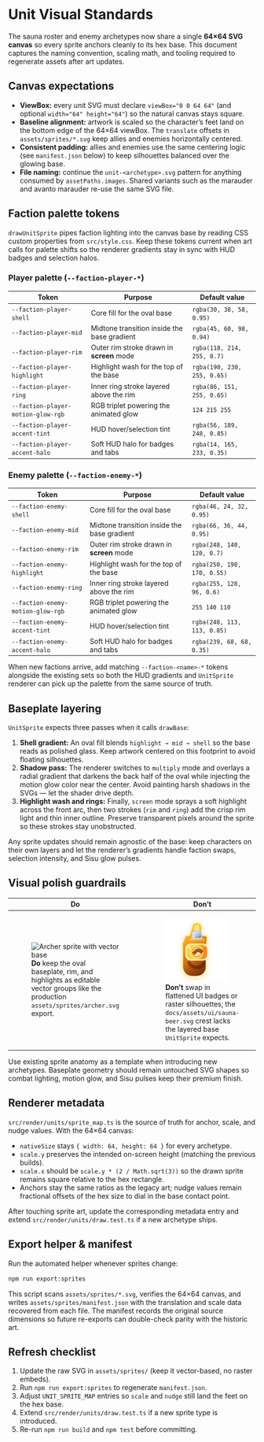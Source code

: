# Unit Visual Standards

The sauna roster and enemy archetypes now share a single **64×64 SVG canvas**
so every sprite anchors cleanly to its hex base. This document captures the
naming convention, scaling math, and tooling required to regenerate assets after
art updates.

## Canvas expectations

- **ViewBox:** every unit SVG must declare `viewBox="0 0 64 64"` (and optional
  `width="64" height="64"`) so the natural canvas stays square.
- **Baseline alignment:** artwork is scaled so the character’s feet land on the
  bottom edge of the 64×64 viewBox. The `translate` offsets in
  `assets/sprites/*.svg` keep allies and enemies horizontally centered.
- **Consistent padding:** allies and enemies use the same centering logic (see
  `manifest.json` below) to keep silhouettes balanced over the glowing base.
- **File naming:** continue the `unit-<archetype>.svg` pattern for anything
  consumed by `assetPaths.images`. Shared variants such as the marauder and
  avanto marauder re-use the same SVG file.

## Faction palette tokens

`drawUnitSprite` pipes faction lighting into the canvas base by reading CSS
custom properties from `src/style.css`. Keep these tokens current when art calls
for palette shifts so the renderer gradients stay in sync with HUD badges and
selection halos.

### Player palette (`--faction-player-*`)

| Token | Purpose | Default value |
| --- | --- | --- |
| `--faction-player-shell` | Core fill for the oval base | `rgba(30, 38, 58, 0.95)` |
| `--faction-player-mid` | Midtone transition inside the base gradient | `rgba(45, 60, 98, 0.94)` |
| `--faction-player-rim` | Outer rim stroke drawn in **screen** mode | `rgba(118, 214, 255, 0.7)` |
| `--faction-player-highlight` | Highlight wash for the top of the base | `rgba(190, 230, 255, 0.65)` |
| `--faction-player-ring` | Inner ring stroke layered above the rim | `rgba(86, 151, 255, 0.65)` |
| `--faction-player-motion-glow-rgb` | RGB triplet powering the animated glow | `124 215 255` |
| `--faction-player-accent-tint` | HUD hover/selection tint | `rgba(56, 189, 248, 0.85)` |
| `--faction-player-accent-halo` | Soft HUD halo for badges and tabs | `rgba(14, 165, 233, 0.35)` |

### Enemy palette (`--faction-enemy-*`)

| Token | Purpose | Default value |
| --- | --- | --- |
| `--faction-enemy-shell` | Core fill for the oval base | `rgba(46, 24, 32, 0.95)` |
| `--faction-enemy-mid` | Midtone transition inside the base gradient | `rgba(66, 36, 44, 0.95)` |
| `--faction-enemy-rim` | Outer rim stroke drawn in **screen** mode | `rgba(248, 140, 120, 0.7)` |
| `--faction-enemy-highlight` | Highlight wash for the top of the base | `rgba(250, 190, 170, 0.55)` |
| `--faction-enemy-ring` | Inner ring stroke layered above the rim | `rgba(255, 128, 96, 0.6)` |
| `--faction-enemy-motion-glow-rgb` | RGB triplet powering the animated glow | `255 140 110` |
| `--faction-enemy-accent-tint` | HUD hover/selection tint | `rgba(248, 113, 113, 0.85)` |
| `--faction-enemy-accent-halo` | Soft HUD halo for badges and tabs | `rgba(239, 68, 68, 0.35)` |

When new factions arrive, add matching `--faction-<name>-*` tokens alongside the
existing sets so both the HUD gradients and `UnitSprite` renderer can pick up
the palette from the same source of truth.

## Baseplate layering

`UnitSprite` expects three passes when it calls `drawBase`:

1. **Shell gradient:** An oval fill blends `highlight → mid → shell` so the base
   reads as polished glass. Keep artwork centered on this footprint to avoid
   floating silhouettes.
2. **Shadow pass:** The renderer switches to `multiply` mode and overlays a
   radial gradient that darkens the back half of the oval while injecting the
   motion glow color near the center. Avoid painting harsh shadows in the SVGs —
   let the shader drive depth.
3. **Highlight wash and rings:** Finally, `screen` mode sprays a soft highlight
   across the front arc, then two strokes (`rim` and `ring`) add the crisp rim
   light and thin inner outline. Preserve transparent pixels around the sprite
   so these strokes stay unobstructed.

Any sprite updates should remain agnostic of the base: keep characters on their
own layers and let the renderer’s gradients handle faction swaps, selection
intensity, and Sisu glow pulses.

## Visual polish guardrails

| Do | Don’t |
| --- | --- |
| <figure><img src="../assets/sprites/archer.svg" alt="Archer sprite with vector base" width="128" /><figcaption><strong>Do</strong> keep the oval baseplate, rim, and highlights as editable vector groups like the production `assets/sprites/archer.svg` export.</figcaption></figure> | <figure><img src="../assets/ui/sauna-beer.svg" alt="Sauna beer badge used as HUD icon" width="128" /><figcaption><strong>Don’t</strong> swap in flattened UI badges or raster silhouettes; the `docs/assets/ui/sauna-beer.svg` crest lacks the layered base `UnitSprite` expects.</figcaption></figure> |

Use existing sprite anatomy as a template when introducing new archetypes.
Baseplate geometry should remain untouched SVG shapes so combat lighting, motion
glow, and Sisu pulses keep their premium finish.

## Renderer metadata

`src/render/units/sprite_map.ts` is the source of truth for anchor, scale, and
nudge values. With the 64×64 canvas:

- `nativeSize` stays `{ width: 64, height: 64 }` for every archetype.
- `scale.y` preserves the intended on-screen height (matching the previous
  builds).
- `scale.x` should be `scale.y * (2 / Math.sqrt(3))` so the drawn sprite
  remains square relative to the hex rectangle.
- Anchors stay the same ratios as the legacy art; nudge values remain fractional
  offsets of the hex size to dial in the base contact point.

After touching sprite art, update the corresponding metadata entry and extend
`src/render/units/draw.test.ts` if a new archetype ships.

## Export helper & manifest

Run the automated helper whenever sprites change:

```bash
npm run export:sprites
```

This script scans `assets/sprites/*.svg`, verifies the 64×64 canvas, and writes
`assets/sprites/manifest.json` with the translation and scale data recovered
from each file. The manifest records the original source dimensions so future
re-exports can double-check parity with the historic art.

## Refresh checklist

1. Update the raw SVG in `assets/sprites/` (keep it vector-based, no raster
   embeds).
2. Run `npm run export:sprites` to regenerate `manifest.json`.
3. Adjust `UNIT_SPRITE_MAP` entries so `scale` and `nudge` still land the feet on
   the hex base.
4. Extend `src/render/units/draw.test.ts` if a new sprite type is introduced.
5. Re-run `npm run build` and `npm test` before committing.
